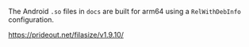The Android `.so` files in `docs` are built for arm64 using a `RelWithDebInfo` configuration.

https://prideout.net/filasize/v1.9.10/
